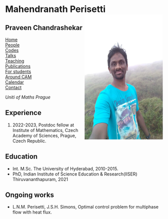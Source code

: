 
<h1>
   Mahendranath Perisetti 
   <img src='WhatsApp Ima.jpg' style="float:right;width:250px;height:400px;" />
</h1>
<nav>
   <h1>Praveen Chandrashekar</h1>

   <p>
   <a href="index.html">Home</a><br>
   <a href="people.html">People</a><br>
   <a href="codes.html">Codes</a><br>
   <a href="talks.html">Talks</a><br>
   <a href="teaching/index.html">Teaching</a><br>
   <a href="pub.html">Publications</a><br>
   <a href="forstudents.html">For students</a><br>
   <a href="localinfo.html">Around CAM</a><br>
   <a href="cal.html">Calendar</a><br>
   <a href="contact.html">Contact</a>
   </p>

<p style="text-align:center">
   
<address>
   Uniti of Maths
   Prague
</address>


<h2> Experience</h2>

<ol>
   <li>2022-2023, Postdoc fellow at Institute of Mathematics, Czech Academy of Sciences, Prague, Czech Republic. </li>
</ol> 
<h2> Education </h2>
<ul>
   <li> Int. M.Sc. The University of Hyderabad, 2010-2015.</li>
   <li>PhD, Indian Institute of Science Education & Research(IISER) Thiruvananthapuram, 2021 </li>
</ul>



<h2> Ongoing works</h2>

* L.N.M. Perisetti, J.S.H. Simons, Optimal control problem for multiphase flow with heat flux.  

